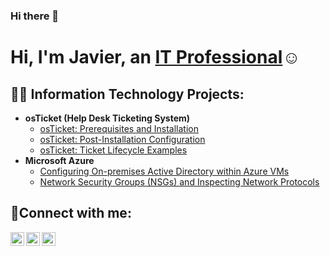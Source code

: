 ### Hi there 👋
<h1>Hi, I'm Javier, an <a href="(https://linkedin.com](https://www.linkedin.com/in/javier-navar-06344b153/)">IT Professional</a>☺</h1>

<h2>👨‍💻 Information Technology Projects:</h2>

- <b>osTicket (Help Desk Ticketing System)</b>
  - [osTicket: Prerequisites and Installation](https://github.com/javiernavar/osticket-prereqs)
  - [osTicket: Post-Installation Configuration](https://github.com/javiernavar/post-install-config)
  - [osTicket: Ticket Lifecycle Examples](https://github.com/javiernavar/ticket-lifecycle)
- <b>Microsoft Azure</b>
  - [Configuring On-premises Active Directory within Azure VMs](https://github.com/javiernavar/configure-ad)
  - [Network Security Groups (NSGs) and Inspecting Network Protocols](https://github.com/javiernavar/azure-network-protocols)

<h2>🤳Connect with me:</h2>

[<img align="left" alt="Josh | Twitter" width="22px" src="https://cdn.jsdelivr.net/npm/simple-icons@v3/icons/twitter.svg" />][twitter]
[<img align="left" alt="Josh | LinkedIn" width="22px" src="https://cdn.jsdelivr.net/npm/simple-icons@v3/icons/linkedin.svg" />][linkedin]
[<img align="left" alt="Josh | Instagram" width="22px" src="https://cdn.jsdelivr.net/npm/simple-icons@v3/icons/instagram.svg" />][instagram]

[twitter]: https://twitter.com
[instagram]: https://www.instagram.com
[linkedin]: https://linkedin.com
